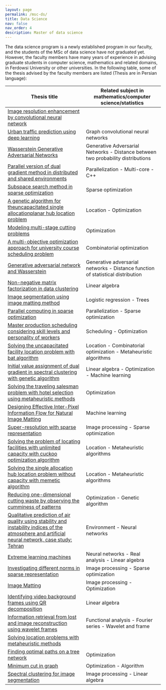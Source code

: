```yaml
---
layout: page
permalink: /msc-ds/
title: Data Science
nav: false
nav_order: 4
description: Master of data science
---
```


The data science program is a newly established program in our faculty, and the students of the MSc of data science have not graduated yet. However, the faculty members have many years of experience in advising graduate students in computer science, mathematics and related domains, in Ferdowsi University or other universities. In the following table, some of the thesis advised by the faculty members are listed (Thesis are in Persian language):

| **Thesis title** | Related subject in mathematics/computer science/statistics |
| --- | --- |
| [Image resolution enhancement by convolutional neural network](http://hcloud.hsu.ac.ir/index.php/s/J967Djz86OVu9oH) |  |
| [Urban traffic prediction using deep learning](http://hcloud.hsu.ac.ir/index.php/s/vKutOmERjz4ChuP) | Graph convolutional neural networks |
| [Wasserstein Generative Adversarial Networks](http://hcloud.hsu.ac.ir/index.php/s/aVGdvzpBHq0fxzo) | Generative Adversarial Networks - Distance between two probability distributions |
| [Parallel version of dual gradient method in distributed and shared environments](http://hcloud.hsu.ac.ir/index.php/s/B4oT53TfOknyNEg) | Parallelization - Multi-core - C++ |
| [Subspace search method in sparse optimization](http://hcloud.hsu.ac.ir/index.php/s/jacmnZiPfNFpYfk) | Sparse optimization |
| [A genetic algorithm for theuncapacitated single allocationplanar hub location problem](http://hcloud.hsu.ac.ir/index.php/s/ify3KZdUfyIhVqx) | Location - Optimization |
| [Modeling multi-stage cutting problems](http://hcloud.hsu.ac.ir/index.php/s/laG0fDQcRYPabeb) | Optimization |
| [A multi-objective optimization approach for university course scheduling problem](http://hcloud.hsu.ac.ir/index.php/s/5d2Xme1CsxvRuQh) | Combinatorial optimization |
| [Generative adversarial network and Wasserstein](http://hcloud.hsu.ac.ir/index.php/s/aVGdvzpBHq0fxzo) | Generative adversarial networks - Distance function of statistical distribution |
| [Non-negative matrix factorization in data clustering](http://hcloud.hsu.ac.ir/index.php/s/Z9jXndosBnaGwML) | Linear algebra |
| [Image segmentation using image matting method](http://hcloud.hsu.ac.ir/index.php/s/r2wBo5milwFs0H1) | Logistic regression - Trees |
| [Parallel computing in sparse optimization](http://hcloud.hsu.ac.ir/index.php/s/NSM3edtbcsJB6jt) | Parallelization - Sparse optimization |
| [Master production scheduling considering skill levels and personality of workers](http://hcloud.hsu.ac.ir/index.php/s/CeDjrqgzHER2scp) | Scheduling - Optimization |
| [Solving the uncapacitated facility location problem with bat algorithm](http://hcloud.hsu.ac.ir/index.php/s/dTawz1l0s8Q7f5V) | Location - Combinatorial optimization - Metaheuristic algorithms |
| [Initial value assignment of dual gradient in spectral clustering with genetic algorithm](http://hcloud.hsu.ac.ir/index.php/s/tR53d9306yZSAc7) | Linear algebra - Optimization - Machine learning |
| [Solving the traveling salesman problem with hotel selection using metaheuristic methods](http://hcloud.hsu.ac.ir/index.php/s/hPB76qfomFJNhhV) | Optimization |
| [Designing Effective Inter-Pixel Information Flow for Natural Image Matting](http://hcloud.hsu.ac.ir/index.php/s/7n0SdzOAGHAKH31) | Machine learning |
| [Super-resolution with sparse representation](http://hcloud.hsu.ac.ir/index.php/s/W9ImIzeV6C1mqZo) | Image processing - Sparse optimization |
| [Solving the problem of locating facilities with unlimited capacity with cuckoo optimization algorithm](http://hcloud.hsu.ac.ir/index.php/s/HIF8tLXwLJjcP6l) | Location - Metaheuristic algorithms |
| [Solving the single allocation hub location problem without capacity with memetic algorithm](http://hcloud.hsu.ac.ir/index.php/s/JAMMGktXGVkY4uh) | Location - Metaheuristic algorithms |
| [Reducing one-dimensional cutting waste by observing the cumminess of patterns](http://hcloud.hsu.ac.ir/index.php/s/8w5o1YZL5aAPKNt) | Optimization - Genetic algorithm |
| [Qualitative prediction of air quality using stability and instability indices of the atmosphere and artificial neural network, case study: Tehran](http://hcloud.hsu.ac.ir/index.php/s/BqyLmj2x4EdJbDg) | Environment - Neural networks |
| [Extreme learning machines](http://hcloud.hsu.ac.ir/index.php/s/NClEjAIfIDgmrEm) | Neural networks - Real analysis - Linear algebra |
| [Investigating different norms in sparse representation](http://hcloud.hsu.ac.ir/index.php/s/JIS5ezL8o7MfUnx) | Image processing - Sparse optimization |
| [Image Matting](http://hcloud.hsu.ac.ir/index.php/s/OaHkkTSsO8mNrk0) | Image processing - Optimization |
| [Identifying video background frames using QR decomposition](http://hcloud.hsu.ac.ir/index.php/s/7nQmOqhcuN7hTNS) | Linear algebra |
| [Information retrieval from lost and image reconstruction using wavelet frames](http://hcloud.hsu.ac.ir/index.php/s/uWBr88tQvDvhbqe) | Functional analysis - Fourier series - Wavelet and frame |
| [Solving location problems with metaheuristic methods](http://hcloud.hsu.ac.ir/index.php/s/ImJRNqLekOS3E9D) |  |
| [Finding optimal paths on a tree network](http://hcloud.hsu.ac.ir/index.php/s/J2etjiXPzof43Vk) | Optimization |
| [Minimum cut in graph](http://hcloud.hsu.ac.ir/index.php/s/OtehB4LUQFv8cla) | Optimization - Algorithm |
| [Spectral clustering for image segmentation](http://hcloud.hsu.ac.ir/index.php/s/Y4BedGEY7OjXVgK) | Image processing - Linear algebra |



